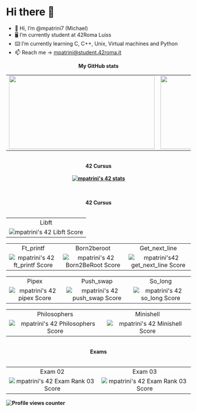 # Hi there 👋

- 👋 Hi, I’m @mpatrini7 (Michael)
- 🖥 I’m currently student at 42Roma Luiss
- ⌨️ I’m currently learning C, C++, Unix, Virtual machines and Python
- 📫 Reach me -> mpatrini@student.42roma.it
<div align="center">
	<table>
		<tr>
			<b>My GitHub stats</b>
		</tr>
		<tr>
			<b></b>
		</tr>
		<tr>
			<td>
				<a href="https://github.com/mpatrini7">
					<img src="https://github-readme-stats.vercel.app/api?username=mpatrini7&layout=compact&theme=tokyonight&show_icons=true&count_private=true" width="397" height="200">
				</a> 
			</td>
			<td>
				<a href="https://github.com/mpatrini7?tab=repositories">
					<img src="https://github-readme-stats.vercel.app/api/top-langs/?username=mpatrini7&layout=compact&theme=tokyonight&show_icons=true&count_private=true" width="442" height="200">
				</a>
			</td>
		</tr>
	</table>
	</br>
	<b>42 Cursus</>
	</br>
	</br>
	<table>
		<tr>
			<b></b>
		</tr>
		<tr>
			<a href="https://github.com/mpatrini7">
				<img src="https://badge42.vercel.app/api/v2/cl4e6egt2004009mfjtl499jq/stats?cursusId=21&coalitionId=124" alt="mpatrini's 42 stats" />
			</a>
		</tr>
		</table>
			</br>
			<b>42 Cursus</>
			</br>
			</br>
			<table>
				<tr>
					<td align="center">Libft</td>
				</tr>
				<tr>
					<td align="center"><img src="https://badge42.vercel.app/api/v2/cl4e6egt2004009mfjtl499jq/project/2457197" alt="mpatrini's 42 Libft Score" /></td>
				</tr>
			</table>
			<table style="text-align: center">
				<tr>
					<td align="center">Ft_printf</td><td align="center">Born2beroot</td><td align="center">Get_next_line</td>
				</tr>
				<tr>
					<td align="center"><img src="https://badge42.vercel.app/api/v2/cl4e6egt2004009mfjtl499jq/project/2465040" alt="mpatrini's 42 ft_printf Score" /></td><td align="center"><img src="https://badge42.vercel.app/api/v2/cl4e6egt2004009mfjtl499jq/project/2479952" alt="mpatrini's 42 Born2BeRoot Score" /></td><td align="center"><img src="https://badge42.vercel.app/api/v2/cl4e6egt2004009mfjtl499jq/project/2468856" alt="mpatrini's42 get_next_line Score" /></td>
				</tr>
			</table>
			<table style="text-align: center">
				<tr>
					<td align="center">Pipex</td><td align="center">Push_swap</td><td align="center">So_long</td>
				</tr>
				<tr>
					<td align="center"><img src="https://badge42.vercel.app/api/v2/cl4e6egt2004009mfjtl499jq/project/2468856" alt="mpatrini's 42 pipex Score" /></td><td align="center"><img src="https://badge42.vercel.app/api/v2/cl4e6egt2004009mfjtl499jq/project/2479952" alt="mpatrini's 42 push_swap Score" /></td><td align="center"><img src="https://badge42.vercel.app/api/v2/cl4e6egt2004009mfjtl499jq/project/2479950" alt="mpatrini's 42 so_long Score" /></td>
				</tr>
			</table>
			<table style="text-align: center">
				<tr>
					<td align="center">Philosophers</td><td align="center">Minishell</td>
				</tr>
				<tr>
					<td align="center"><img src="https://badge42.vercel.app/api/v2/cl4e6egt2004009mfjtl499jq/project/2530728" alt="mpatrini's 42 Philosophers Score" /></td><td align="center"><img src="https://badge42.vercel.app/api/v2/cl4e6egt2004009mfjtl499jq/project/2538227" alt="mpatrini's 42 Minishell Score" /></td>
				</tr>
			</table>
			</br>
			<b>Exams</b>
			</br>
			</br>
			<table style="text-align: center">
				<tr>
					<td align="center">Exam 02</td><td align="center">Exam 03</td>
				</tr>
				<tr>
					<td align="center"><img src="https://badge42.vercel.app/api/v2/cl4e6egt2004009mfjtl499jq/project/2495984" alt="mpatrini's 42 Exam Rank 03 Score" /></td><td align="center"><img src="https://badge42.vercel.app/api/v2/cl4e6egt2004009mfjtl499jq/project/2530729" alt="mpatrini's 42 Exam Rank 03 Score" /></td>
				</tr>
			</table>
		</tr>
	</table>
</div>

![Profile views counter](https://komarev.com/ghpvc/?username=mpatrini7&&style=flat-square)
